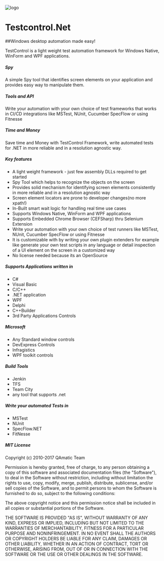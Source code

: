 ![logo](https://github.com/qamatic/testcontrol.net/blob/master/doc/www/img/bullseye120.png)
# Testcontrol.Net
##Windows desktop automation made easy!

TestControl is a light weight test automation framework for Windows Native, WinForm and WPF applications.

##### Spy
A simple Spy tool that identifies screen elements on your application and provides easy way to manipulate them.

##### Tools and API
Write your automation with your own choice of test frameworks that works in CI/CD integrations like MSTest, NUnit, Cucumber SpecFlow or using Fitnesse

##### Time and Money
Save time and Money with TestControl Framework, write automated tests for .NET in more reliable and in a resolution agnostic way.

##### Key features 
- A light weight framework - just few assembly DLLs required to get started
- Spy Tool which helps to recognize the objects on the screen
- Provides solid mechanism for identifying screen elements consistently in more reliable and in a resolution agnostic way
- Screen element locators are prone to developer changes(no more xpath!)
- In-Built smart wait logic for handling real time use cases
- Supports Windows Native, WinForm and WPF applications
- Supports Embedded Chrome Browser (CEFSharp) thru Selenium Extension
- Write your automation with your own choice of test runners like MSTest, NUnit, Cucumber SpecFlow or using Fitnesse
- It is customizable with by writing your own plugin extenders for example like generate your own test scripts in any language or detail inspection of a UI element on the screen in a customized way
- No license needed because its an OpenSource    

##### Supports Applications written in
- C#
- Visual Basic
- C/C++
- .NET application
- WPF
- Delphi
- C++Builder
- 3rd Party Applications Controls

##### Microsoft
- Any Standard window controls
- DevExpress Controls
- Infragistics
- WPF toolkit controls

##### Build Tools
- Jenkin
- TFS
- Team City
- any tool that supports .net

##### Write your automated Tests in
- MSTest
- NUnit
- SpecFlow.NET
- FitNesse


##### MIT License
Copyright (c) 2010-2017 QAmatic Team

Permission is hereby granted, free of charge, to any person obtaining a copy
of this software and associated documentation files (the "Software"), to deal
in the Software without restriction, including without limitation the rights
to use, copy, modify, merge, publish, distribute, sublicense, and/or sell
copies of the Software, and to permit persons to whom the Software is
furnished to do so, subject to the following conditions:

The above copyright notice and this permission notice shall be included in all
copies or substantial portions of the Software.

THE SOFTWARE IS PROVIDED "AS IS", WITHOUT WARRANTY OF ANY KIND, EXPRESS OR
IMPLIED, INCLUDING BUT NOT LIMITED TO THE WARRANTIES OF MERCHANTABILITY,
FITNESS FOR A PARTICULAR PURPOSE AND NONINFRINGEMENT. IN NO EVENT SHALL THE
AUTHORS OR COPYRIGHT HOLDERS BE LIABLE FOR ANY CLAIM, DAMAGES OR OTHER
LIABILITY, WHETHER IN AN ACTION OF CONTRACT, TORT OR OTHERWISE, ARISING FROM,
OUT OF OR IN CONNECTION WITH THE SOFTWARE OR THE USE OR OTHER DEALINGS IN THE
SOFTWARE.
